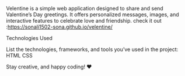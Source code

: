 Velentine is a simple web application designed to share and send Valentine’s Day greetings. It offers personalized messages, images, and interactive features to celebrate love and friendship.
check it out :https://sonali1502-sona.github.io/velentine/

 Technologies Used

List the technologies, frameworks, and tools you’ve used in the project:
HTML
CSS

Stay creative, and happy coding! ❤️
